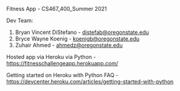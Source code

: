 Fitness App - CS467_400_Summer 2021

Dev Team:

1. Bryan Vincent DiStefano - distefab@oregonstate.edu
2. Bryce Wayne Koenig - koenigb@oregonstate.edu
3. Zuhair Ahmed - ahmedz@oregonstate.edu

Hosted app via Heroku via Python - https://fitnesschallengeapp.herokuapp.com/

Getting started on Heroku with Python FAQ - https://devcenter.heroku.com/articles/getting-started-with-python

